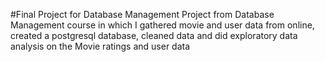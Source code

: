 #Final Project for Database Management
Project from Database Management course in which I gathered movie and user data from online, created a postgresql database, cleaned data and did exploratory data analysis on the Movie ratings and user data
